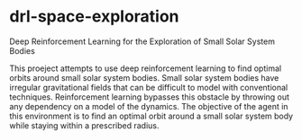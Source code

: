 # drl-space-exploration
Deep Reinforcement Learning for the Exploration of Small Solar System Bodies

This proeject attempts to use deep reinforcement learning to find optimal orbits around small solar system bodies. Small solar system bodies have irregular gravitational fields that can be difficult to model with conventional techniques. Reinforcement learning bypasses this obstacle by throwing out any dependency on a model of the dynamics. The objective of the agent in this environment is to find an optimal orbit around a small solar system body while staying within a prescribed radius.
